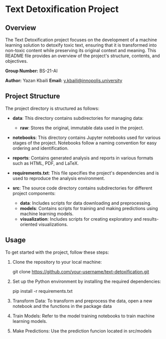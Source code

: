 # Text Detoxification Project

## Overview

The Text Detoxification project focuses on the development of a machine learning solution to detoxify toxic text, ensuring that it is transformed into non-toxic content while preserving its original context and meaning. This README file provides an overview of the project's structure, contents, and objectives.

**Group Number:** BS-21-AI

**Author:** Yazan Kbaili
**Email:** y.kbaili@innopolis.university

## Project Structure

The project directory is structured as follows:

- **data**: This directory contains subdirectories for managing data:
  - **raw**: Stores the original, immutable data used in the project.

- **notebooks**: This directory contains Jupyter notebooks used for various stages of the project. Notebooks follow a naming convention for easy ordering and identification.

- **reports**: Contains generated analysis and reports in various formats such as HTML, PDF, and LaTeX.

- **requirements.txt**: This file specifies the project's dependencies and is used to reproduce the analysis environment.

- **src**: The source code directory contains subdirectories for different project components:
  - **data**: Includes scripts for data downloading and preprocessing.
  - **models**: Contains scripts for training and making predictions using machine learning models.
  - **visualization**: Includes scripts for creating exploratory and results-oriented visualizations.

## Usage

To get started with the project, follow these steps:

1. Clone the repository to your local machine:

   git clone https://github.com/your-username/text-detoxification.git

2. Set up the Python environment by installing the required dependencies:

    pip install -r requirements.txt

3. Transform Data: To transform and preprocess the data, open a new notebook and the functions in the package data

4. Train Models: Refer to the model training notebooks to train machine learning models.

5. Make Predictions: Use the prediction funcion located in  src/models
